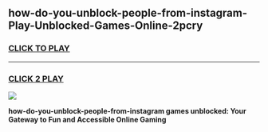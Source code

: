 
## how-do-you-unblock-people-from-instagram-Play-Unblocked-Games-Online-2pcry
<h3>
<a href="https://premium76.site?title=how-do-you-unblock-people-from-instagram&ref=25A">CLICK TO PLAY</a></h3>
<hr>

<h3>
<a href="https://premium76.site?title=how-do-you-unblock-people-from-instagram&ref=25A">CLICK 2 PLAY</a>
  
</h3>

<a href="https://premium76.site?title=how-do-you-unblock-people-from-instagram&ref=25A"><img src="https://clearcache.store/games.png"></a>


**how-do-you-unblock-people-from-instagram games unblocked: Your Gateway to Fun and Accessible Online Gaming**
